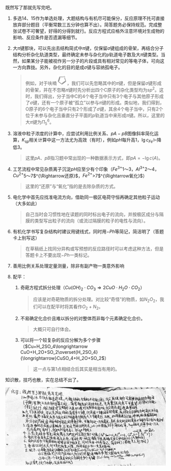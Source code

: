 既然写了那就先写完吧。

1. 多选14、15作为单选处理，大题结构与有机尽可能保分，反应原理不扥可直接放弃部分题目（平衡常数三五分钟也算不出）。简答题务必保持规范。完成整张试卷不可奢望，好得的分得到就行。反应方程式应格外注意环境对生成物的影响、反应条件是否遗漏等细节。

2. 大$\pi$键那块，可以先出去结构简式中$\pi$键，仅保留$\sigma$键组成的骨架，再结合分子结构分析杂化轨道类型，最终确定未参与杂化的p轨道电子数及大$\pi$键类型。当然，如果某分子能被视作另一分子的片段或具有相对常见的等电子体，可向这一方向靠拢。另外，杂化的目的是成$\sigma$键与容纳孤电子。

   > 例如，对于呋喃<img src="media/image-20240403001216687.png" alt="image-20240403001216687" style="zoom:25%;" />，我们可以先忽略其中的$\pi$键，但是保留$\sigma$键形成的骨架，并在不忽略$\pi$键时先分析出四个C原子的杂化类型均为$sp^2$。这时，我们得出，分子当中C的4个电子当中只有3个电子与其他原子形成了$\sigma$键，还有一个原子被“孤立”以参与$\pi$键的形成。类似地，我们得到，O原子的6个电子当中只有2个形成了$\sigma$键，其余4个电子当中，只有2个位于未参与杂化且垂直分子平面的$p$轨道当中来形成$\pi$键。所以，这里的大$\pi$键为$\Pi_5^6$。

3. 溶液中粒子浓度的计算中，应尝试利用比例关系、$pA-pB$图像斜率简化运算，$K_{sp}$相关计算中这一方法尤为高效（有时），例如$pH$每升高1，$\lg c_{Fe^{3+}}$降低3。

   > 这里$pA$、$pB$指习题中常出现的一种数据表示方式，即$pA=-\lg c(A)$。

4. 工艺流程中常见杂质离子沉淀$pH$应至少有个印象（$Fe^{3+}$1～3，$Al^{3+}$2～4，$Cu^{2+}$5～7$^{\Rightarrow还原}$，$Fe^{2+}$>7$^{\Rightarrow氧化}$）

   > 这里的“还原”与“氧化”指的是去除杂质的方式。

5. 电化学中首先应找准电流方向，借助同一极区电荷守恒再确定其他粒子运动（大多如此）

   > 自己当时会习惯性地在读题的同时标出电子的流向，并按极区成分与隔膜的类型写出粒子的流向（或流过隔膜的粒子的电性与流向）。

6. 有机化学书写复杂结构时建议用键线式，同时用$-Ph$等简记，简洁明了（答题卡上别写这）

   > 在草稿纸上找同分异构或写预想的反应路径时可以考虑这种方法，但是答题卡上不要出现$-Ph$一类标记。

7. 善用比例关系处理定量测量，除非有副产物一类意外影响

8. 配平：
   1. 奇葩方程式拆分处理（$Cu(OH)_2\cdot CO_3\Rightarrow 2CuO\cdot H_2O\cdot CO_2$）

      > 应该是对奇葩物质的拆分处理。对比较“奇怪”的物质，如$N_2O_2$，我们可以在配平时将其看作$O_2+N_2$。

   2. 不易确定化合价且难以拆分的对整体而非每个元素确定化合价。

      > 大概只可自行体会。

   3. 可以将一个较复杂的反应分解为多个步骤（$Cu+H_2SO_4\longrightarrow CuO+H_2O+SO_2\overset{H_2SO_4}{\longrightarrow}CuSO_4+H_2O+SO_2$）

      > 这一点与第1点相结合后其实是相当有用的。

知识散，技巧也散，实在总结不出了。

![image-20240326011117689](media/image-20240326011117689.png)